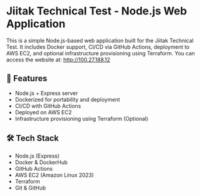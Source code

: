 # Jiitak Technical Test - Node.js Web Application

This is a simple Node.js-based web application built for the Jiitak Technical Test. It includes Docker support, CI/CD via GitHub Actions, deployment to AWS EC2, and optional infrastructure provisioning using Terraform.
You can access the website at: http://100.27.188.12

## 🚀 Features

- Node.js + Express server
- Dockerized for portability and deployment
- CI/CD with GitHub Actions
- Deployed on AWS EC2
- Infrastructure provisioning using Terraform (Optional)

## 🛠️ Tech Stack

- Node.js (Express)
- Docker & DockerHub
- GitHub Actions
- AWS EC2 (Amazon Linux 2023)
- Terraform
- Git & GitHub

